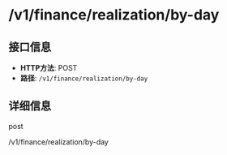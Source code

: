 # /v1/finance/realization/by-day

## 接口信息

- **HTTP方法**: POST
- **路径**: `/v1/finance/realization/by-day`

## 详细信息

post

/v1/finance/realization/by-day
